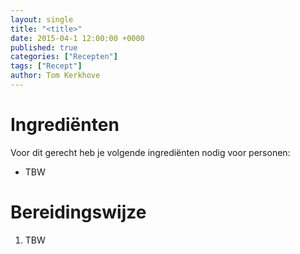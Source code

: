 ```yaml
---
layout: single
title: "<title>"
date: 2015-04-1 12:00:00 +0000
published: true
categories: ["Recepten"]
tags: ["Recept"]
author: Tom Kerkhove
---
```


# Ingrediënten
Voor dit gerecht heb je volgende ingrediënten nodig voor <aantal> personen:

- TBW

# Bereidingswijze

1. TBW